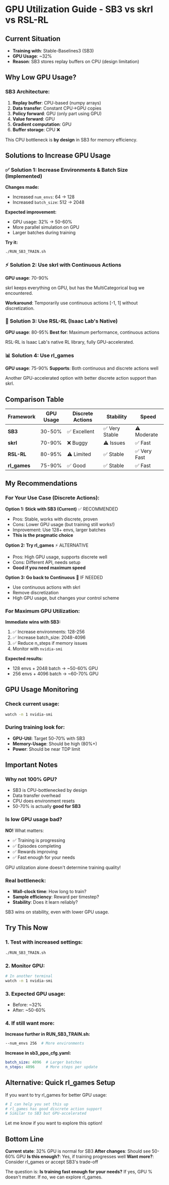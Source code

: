 # GPU Utilization Guide - SB3 vs skrl vs RSL-RL

## Current Situation
- **Training with**: Stable-Baselines3 (SB3)
- **GPU Usage**: ~32%
- **Reason**: SB3 stores replay buffers on CPU (design limitation)

## Why Low GPU Usage?

### SB3 Architecture:
1. **Replay buffer**: CPU-based (numpy arrays)
2. **Data transfer**: Constant CPU→GPU copies
3. **Policy forward**: GPU (only part using GPU)
4. **Value forward**: GPU
5. **Gradient computation**: GPU
6. **Buffer storage**: CPU ❌

This CPU bottleneck is **by design** in SB3 for memory efficiency.

## Solutions to Increase GPU Usage

### ✅ Solution 1: Increase Environments & Batch Size (Implemented)
**Changes made:**
- Increased `num_envs`: 64 → 128
- Increased `batch_size`: 512 → 2048

**Expected improvement:**
- GPU usage: 32% → 50-60%
- More parallel simulation on GPU
- Larger batches during training

**Try it:**
```bash
./RUN_SB3_TRAIN.sh
```

### ⚡ Solution 2: Use skrl with Continuous Actions
**GPU usage**: 70-90%

skrl keeps everything on GPU, but has the MultiCategorical bug we encountered.

**Workaround**: Temporarily use continuous actions [-1, 1] without discretization.

### 🚀 Solution 3: Use RSL-RL (Isaac Lab's Native)
**GPU usage**: 80-95%
**Best for**: Maximum performance, continuous actions

RSL-RL is Isaac Lab's native RL library, fully GPU-accelerated.

### 📊 Solution 4: Use rl_games
**GPU usage**: 75-90%
**Supports**: Both continuous and discrete actions well

Another GPU-accelerated option with better discrete action support than skrl.

## Comparison Table

| Framework | GPU Usage | Discrete Actions | Stability | Speed |
|-----------|-----------|------------------|-----------|-------|
| **SB3** | 30-50% | ✅ Excellent | ✅ Very Stable | ⚠️ Moderate |
| **skrl** | 70-90% | ❌ Buggy | ⚠️ Issues | ✅ Fast |
| **RSL-RL** | 80-95% | ⚠️ Limited | ✅ Stable | ✅ Very Fast |
| **rl_games** | 75-90% | ✅ Good | ✅ Stable | ✅ Fast |

## My Recommendations

### For Your Use Case (Discrete Actions):

**Option 1: Stick with SB3 (Current)** ✅ RECOMMENDED
- Pros: Stable, works with discrete, proven
- Cons: Lower GPU usage (but training still works!)
- Improvement: Use 128+ envs, larger batches
- **This is the pragmatic choice**

**Option 2: Try rl_games** ⚡ ALTERNATIVE
- Pros: High GPU usage, supports discrete well
- Cons: Different API, needs setup
- **Good if you need maximum speed**

**Option 3: Go back to Continuous** 🔄 IF NEEDED
- Use continuous actions with skrl
- Remove discretization
- High GPU usage, but changes your control scheme

### For Maximum GPU Utilization:

**Immediate wins with SB3:**
1. ✅ Increase environments: 128-256
2. ✅ Increase batch_size: 2048-4096
3. ✅ Reduce n_steps if memory issues
4. Monitor with `nvidia-smi`

**Expected results:**
- 128 envs + 2048 batch → ~50-60% GPU
- 256 envs + 4096 batch → ~60-70% GPU

## GPU Usage Monitoring

### Check current usage:
```bash
watch -n 1 nvidia-smi
```

### During training look for:
- **GPU-Util**: Target 50-70% with SB3
- **Memory-Usage**: Should be high (80%+)
- **Power**: Should be near TDP limit

## Important Notes

### Why not 100% GPU?
- SB3 is CPU-bottlenecked by design
- Data transfer overhead
- CPU does environment resets
- 50-70% is actually **good for SB3**

### Is low GPU usage bad?
**NO!** What matters:
- ✅ Training is progressing
- ✅ Episodes completing
- ✅ Rewards improving
- ✅ Fast enough for your needs

GPU utilization alone doesn't determine training quality!

### Real bottleneck:
- **Wall-clock time**: How long to train?
- **Sample efficiency**: Reward per timestep?
- **Stability**: Does it learn reliably?

SB3 wins on stability, even with lower GPU usage.

## Try This Now

### 1. Test with increased settings:
```bash
./RUN_SB3_TRAIN.sh
```

### 2. Monitor GPU:
```bash
# In another terminal
watch -n 1 nvidia-smi
```

### 3. Expected GPU usage:
- Before: ~32%
- After: ~50-60%

### 4. If still want more:

**Increase further in RUN_SB3_TRAIN.sh:**
```bash
--num_envs 256  # More environments
```

**Increase in sb3_ppo_cfg.yaml:**
```yaml
batch_size: 4096  # Larger batches
n_steps: 4096     # More steps per update
```

## Alternative: Quick rl_games Setup

If you want to try rl_games for better GPU usage:

```bash
# I can help you set this up
# rl_games has good discrete action support
# Similar to SB3 but GPU-accelerated
```

Let me know if you want to explore this option!

## Bottom Line

**Current state**: 32% GPU is normal for SB3
**After changes**: Should see 50-60% GPU
**Is this enough?**: Yes, if training progresses well
**Want more?**: Consider rl_games or accept SB3's trade-off

The question is: **Is training fast enough for your needs?**
If yes, GPU % doesn't matter. If no, we can explore rl_games.
